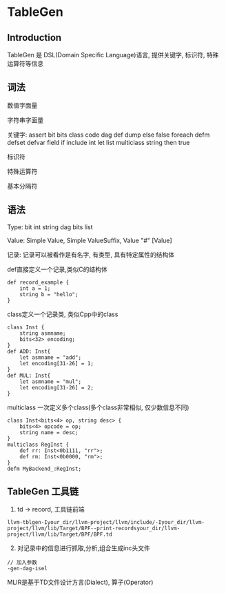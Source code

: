 # TableGen

## Introduction

TableGen 是 DSL(Domain Specific Language)语言, 提供关键字, 标识符, 特殊运算符等信息

## 词法

数值字面量

字符串字面量

关键字: assert bit bits class code dag def dump else false foreach defm defset defvar field if include int let list multiclass string then true

标识符

特殊运算符

基本分隔符

## 语法

Type: bit int string dag bits<n> list<type>

Value: Simple Value, Simple ValueSuffix, Value "#" [Value]

记录: 记录可以被看作是有名字, 有类型, 具有特定属性的结构体

def直接定义一个记录,类似C的结构体

```
def record_example {
    int a = 1;
    string b = "hello";
}
```

class定义一个记录类, 类似Cpp中的class
```
class Inst {
    string asmname;
    bits<32> encoding;
}
def ADD: Inst{
    let asmname = "add";
    let encoding[31-26] = 1;
}
def MUL: Inst{
    let asmname = "mul";
    let encoding[31-26] = 2;
}
```

multiclass 一次定义多个class(多个class非常相似, 仅少数信息不同)
```
class Inst<bits<4> op, string desc> {
    bits<4> opcode = op;
    string name = desc;
}
multiclass RegInst {
    def rr: Inst<0b1111, "rr">;
    def rm: Inst<0b0000, "rm">;
}
defm MyBackend_:RegInst;
```

## TableGen 工具链

1. td -> record, 工具链前端
```
llvm-tblgen-Iyour_dir/llvm-project/llvm/include/-Iyour_dir/llvm-project/llvm/lib/Target/BPF--print-recordsyour_dir/llvm-project/llvm/lib/Target/BPF/BPF.td

```
2. 对记录中的信息进行抓取,分析,组合生成inc头文件
```
// 加入参数
-gen-dag-isel
```

MLIR是基于TD文件设计方言(Dialect), 算子(Operator)